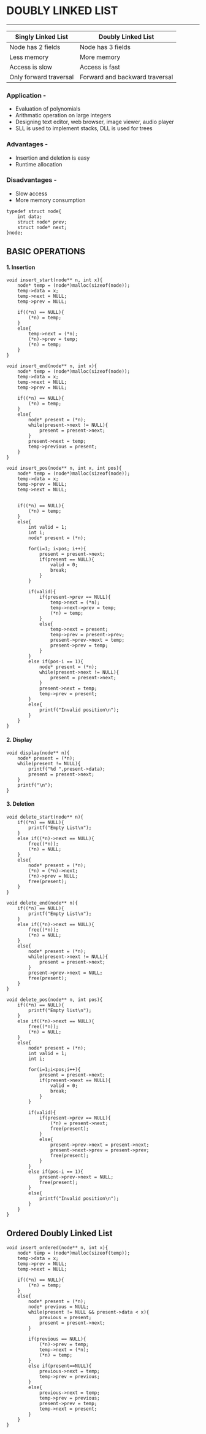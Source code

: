 # DOUBLY LINKED LIST
----

| Singly Linked List     | Doubly Linked List             |
| ---------------------- | ------------------------------ |
| Node has 2 fields      | Node has 3 fields              |
| Less memory            | More memory                    |
| Access is slow         | Access is fast                 |
| Only forward traversal | Forward and backward traversal |

### Application -
- Evaluation of polynomials
- Arithmatic operation on large integers
- Designing text editor, web browser, image viewer, audio player
- SLL is used to implement stacks, DLL is used for trees

### Advantages -
- Insertion and deletion is easy
- Runtime allocation

### Disadvantages - 
- Slow access
- More memory consumption


```
typedef struct node{
    int data;
    struct node* prev;
    struct node* next;
}node;
```



## BASIC OPERATIONS


#### 1.  Insertion
```
void insert_start(node** n, int x){
    node* temp = (node*)malloc(sizeof(node));
    temp->data = x;
    temp->next = NULL;
    temp->prev = NULL;

    if((*n) == NULL){
        (*n) = temp;
    }
    else{
        temp->next = (*n);
        (*n)->prev = temp;
        (*n) = temp;
    }
}
```
```
void insert_end(node** n, int x){
    node* temp = (node*)malloc(sizeof(node));
    temp->data = x;
    temp->next = NULL;
    temp->prev = NULL;

    if((*n) == NULL){
        (*n) = temp;
    }
    else{
        node* present = (*n);
        while(present->next != NULL){
            present = present->next;
        }
        present->next = temp;
        temp->previous = present;
    }
}
```
```
void insert_pos(node** n, int x, int pos){
    node* temp = (node*)malloc(sizeof(node));
    temp->data = x;
    temp->prev = NULL;
    temp->next = NULL;

    
    if((*n) == NULL){
        (*n) = temp;
    }
    else{
        int valid = 1;
        int i;
        node* present = (*n);
        
        for(i=1; i<pos; i++){
            present = present->next;
            if(present == NULL){
                valid = 0;
                break;
            }
        }

        if(valid){
            if(present->prev == NULL){
                temp->next = (*n);
                temp->next->prev = temp;
                (*n) = temp;
            }
            else{
                temp->next = present;
                temp->prev = present->prev;
                present->prev->next = temp;
                present->prev = temp;
            }
        }
        else if(pos-i == 1){
            node* present = (*n);
            while(present->next != NULL){
                present = present->next;
            }
            present->next = temp;
            temp->prev = present;
        }
        else{
            printf("Invalid position\n");
        }
    }
}
```

#### 2. Display
```
void display(node** n){
    node* present = (*n);
    while(present != NULL){
        printf("%d ",present->data);
        present = present->next;
    }
    printf("\n");
}
```

#### 3. Deletion
```
void delete_start(node** n){
    if((*n) == NULL){
        printf("Empty List\n");
    }
    else if((*n)->next == NULL){
        free((*n));
        (*n) = NULL;
    }
    else{
        node* present = (*n);
        (*n) = (*n)->next;
        (*n)->prev = NULL;
        free(present);
    }
}
```
```
void delete_end(node** n){
    if((*n) == NULL){
        printf("Empty List\n");
    }
    else if((*n)->next == NULL){
        free((*n));
        (*n) = NULL;
    }
    else{
        node* present = (*n);
        while(present->next != NULL){
            present = present->next;
        }
        present->prev->next = NULL;
        free(present);
    }
}
```

```
void delete_pos(node** n, int pos){
    if((*n) == NULL){
        printf("Empty list\n");
    }
    else if((*n)->next == NULL){
        free((*n));
        (*n) = NULL;
    }
    else{
        node* present = (*n);
        int valid = 1;
        int i;

        for(i=1;i<pos;i++){
            present = present->next;
            if(present->next == NULL){
                valid = 0;
                break;
            }
        }

        if(valid){
            if(present->prev == NULL){
                (*n) = present->next;
                free(present);
            }
            else{
                present->prev->next = present->next;
                present->next->prev = present->prev;
                free(present);
            }
        }
        else if(pos-i == 1){
            present->prev->next = NULL;
            free(present);
        }
        else{
            printf("Invalid position\n");
        }
    }   
}
```
## Ordered Doubly Linked List

```
void insert_ordered(node** n, int x){
    node* temp = (node*)malloc(sizeof(temp));
    temp->data = x;
    temp->prev = NULL;
    temp->next = NULL;

    if((*n) == NULL){
        (*n) = temp;
    }
    else{
        node* present = (*n);
        node* previous = NULL;
        while(present != NULL && present->data < x){
            previous = present;
            present = present->next;
        }

        if(previous == NULL){
            (*n)->prev = temp;
            temp->next = (*n);
            (*n) = temp;
        }
        else if(present==NULL){
            previous->next = temp;
            temp->prev = previous;
        }
        else{
            previous->next = temp;
            temp->prev = previous;
            present->prev = temp;
            temp->next = present;
        }
    }
}
```